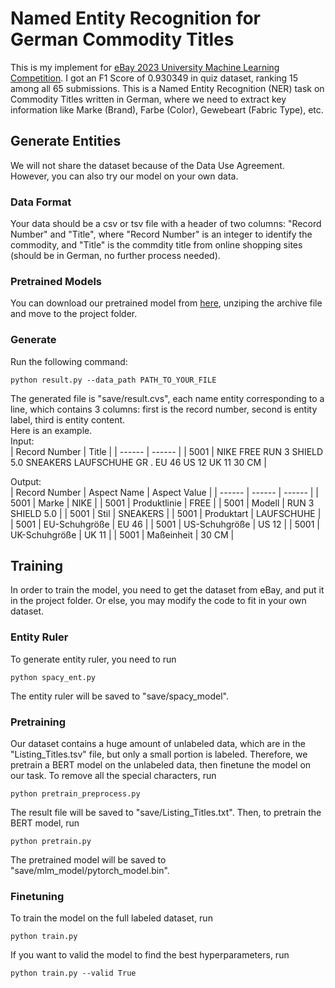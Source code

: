 # Named Entity Recognition for German Commodity Titles
This is my implement for [eBay 2023 University Machine Learning Competition](https://eval.ai/web/challenges/challenge-page/2014/overview). I got an F1 Score of 0.930349 in quiz dataset, ranking 15 among all 65 submissions. 
This is a Named Entity Recognition (NER) task on Commodity Titles written in German, where we need to extract key information like Marke (Brand), Farbe (Color), Gewebeart (Fabric Type), etc. 
## Generate Entities
We will not share the dataset because of the Data Use Agreement. However, you can also try our model on your own data.  
### Data Format
Your data should be a csv or tsv file with a header of two columns: "Record Number" and "Title", where "Record Number" is an integer to identify the commodity, and "Title" is the commdity title from online shopping sites (should be in German, no further process needed).  
### Pretrained Models
You can download our pretrained model from [here](https://drive.google.com/file/d/1sd1wXN8nV1ScDpIXabthmuntvsbIv_PE/view?usp=sharing), unziping the archive file and move to the project folder.
### Generate
Run the following command:  
```
python result.py --data_path PATH_TO_YOUR_FILE
```
The generated file is "save/result.cvs", each name entity corresponding to a line, which contains 3 columns: first is the record number, second is entity label, third is entity content.  
Here is an example.   
Input:  
| Record Number | Title |
| ------ | ------ |
| 5001 | NIKE FREE RUN 3 SHIELD 5.0 SNEAKERS LAUFSCHUHE GR . EU 46 US 12 UK 11 30 CM |  
   
     
Output:  
| Record Number | Aspect Name | Aspect Value |
| ------ | ------ | ------ |
| 5001 | Marke | NIKE |
| 5001 | Produktlinie | FREE |
| 5001 | Modell | RUN 3 SHIELD 5.0 |
| 5001 | Stil | SNEAKERS |
| 5001 | Produktart | LAUFSCHUHE |
| 5001 | EU-Schuhgröße | EU 46 |
| 5001 | US-Schuhgröße | US 12 |
| 5001 | UK-Schuhgröße | UK 11 |
| 5001 | Maßeinheit | 30 CM |

## Training
In order to train the model, you need to get the dataset from eBay, and put it in the project folder. Or else, you may modify the code to fit in your own dataset.  

### Entity Ruler
To generate entity ruler, you need to run  
```
python spacy_ent.py
```
The entity ruler will be saved to "save/spacy_model".  

### Pretraining
Our dataset contains a huge amount of unlabeled data, which are in the "Listing_Titles.tsv" file, but only a small portion is labeled. Therefore, we pretrain a BERT model on the unlabeled data, then finetune the model on our task.
To remove all the special characters, run 
```
python pretrain_preprocess.py
```
The result file will be saved to "save/Listing_Titles.txt".
Then, to pretrain the BERT model, run  
```
python pretrain.py
```
The pretrained model will be saved to "save/mlm_model/pytorch_model.bin".

### Finetuning
To train the model on the full labeled dataset, run  
```
python train.py
```
If you want to valid the model to find the best hyperparameters, run
```
python train.py --valid True
```
